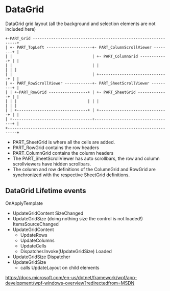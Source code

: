 ﻿# DataGrid

DataGrid grid layout (all the background and selection elements are not included here)

```
+-PART_Grid ---------------------------------------------------------------+
| +- PART_TopLeft --------------------+- PART_ColumnScrollViewer --------+ |
| |                                   | +- PART_ColumnGrid ------------+ | |
| |                                   | |                              | | |
| |                                   | +------------------------------+ | |
| +- PART_RowScrollViewer ------------+- PART_SheetScrollViewer ---------+ |
| | +-PART_RowGrid -----------------+ | +- PART_SheetGrid -------------+ | |
| | |                               | | |                              | | |
| | +-------------------------------+ | +------------------------------+ | |
| +-----------------------------------+----------------------------------+ |
+--------------------------------------------------------------------------+
```

- PART_SheetGrid is where all the cells are added.
- PART_RowGrid contains the row headers
- PART_ColumnGrid contains the column headers
- The PART_SheetScrollViewer has auto scrollbars, the row and column scrollviewers have hidden scrollbars.
- The column and row definitions of the ColumnGrid and RowGrid are synchronized with the respective SheetGrid definitions.

## DataGrid Lifetime events

OnApplyTemplate
- UpdateGridContent
SizeChanged
- UpdateGridSize (doing nothing size the control is not loaded!)
ItemsSourceChanged
- UpdateGridContent
  - UpdateRows
  - UpdateColumns
  - UpdateCells
  - Dispatcher.Invoke(UpdateGridSize)
Loaded
- UpdateGridSize
Dispatcher 
- UpdateGridSize
  - calls UpdateLayout on child elements


https://docs.microsoft.com/en-us/dotnet/framework/wpf/app-development/wpf-windows-overview?redirectedfrom=MSDN

